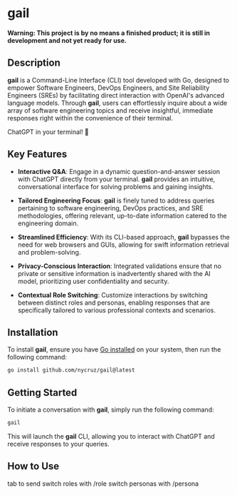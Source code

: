 # gail

**Warning: This project is by no means a finished product; it is still in development and not yet ready for use.**

## Description

**gail** is a Command-Line Interface (CLI) tool developed with Go, designed to empower Software Engineers, DevOps Engineers, and Site Reliability Engineers (SREs) by facilitating direct interaction with OpenAI's advanced language models. Through **gail**, users can effortlessly inquire about a wide array of software engineering topics and receive insightful, immediate responses right within the convenience of their terminal.

ChatGPT in your terminal! 🚀

## Key Features

- **Interactive Q&A**: Engage in a dynamic question-and-answer session with ChatGPT directly from your terminal. **gail** provides an intuitive, conversational interface for solving problems and gaining insights.

- **Tailored Engineering Focus**: **gail** is finely tuned to address queries pertaining to software engineering, DevOps practices, and SRE methodologies, offering relevant, up-to-date information catered to the engineering domain.

- **Streamlined Efficiency**: With its CLI-based approach, **gail** bypasses the need for web browsers and GUIs, allowing for swift information retrieval and problem-solving.

- **Privacy-Conscious Interaction**: Integrated validations ensure that no private or sensitive information is inadvertently shared with the AI model, prioritizing user confidentiality and security.

- **Contextual Role Switching**: Customize interactions by switching between distinct roles and personas, enabling responses that are specifically tailored to various professional contexts and scenarios.

## Installation

To install **gail**, ensure you have [Go installed](https://formulae.brew.sh/formula/go) on your system, then run the following command:

```sh
go install github.com/nycruz/gail@latest
```

## Getting Started

To initiate a conversation with **gail**, simply run the following command:

```sh
gail
```

This will launch the **gail** CLI, allowing you to interact with ChatGPT and receive responses to your queries.

## How to Use

tab to send
switch roles with /role
switch personas with /persona
